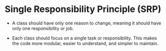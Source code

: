 # Single Responsibility Principle (SRP)

- A class should have only one reason to change, meaning it should have only one responsibility or job.

- Each class should focus on a single task or responsibility. This makes the code more modular, easier to understand, and simpler to maintain.
